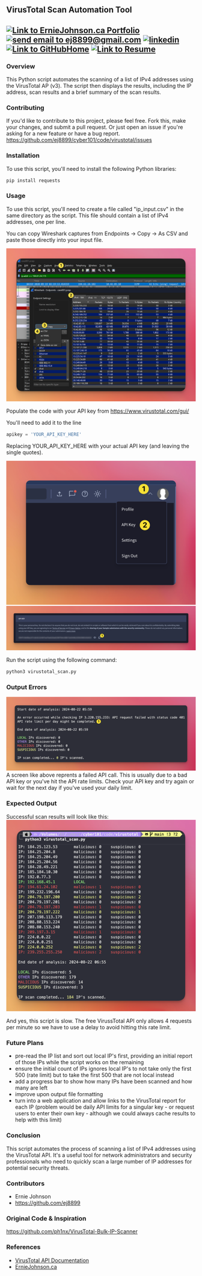 ## VirusTotal Scan Automation Tool

<a href="https://erniejohnson.ca"><img alt="Link to ErnieJohnson.ca Portfolio" src="https://img.shields.io/badge/PORTFOLIO-8A2BE2?style=for-the-badge&logo=google%20home&logoColor=white"></a>
<a href="mailto:ej8899@gmail.com" target="_blank"><img src="https://img.shields.io/badge/Gmail-D14836?style=for-the-badge&logo=gmail&logoColor=white" alt="send email to ej8899@gmail.com" /></a>&nbsp;<a href="https://www.linkedin.com/in/ernie-johnson/" target="_blank"><img src="https://img.shields.io/badge/LinkedIn-0077B5?style=for-the-badge&logo=linkedin&logoColor=white" alt="linkedin" /></a>&nbsp;<a href="https://github.com/ej8899"><img alt="Link to GitHubHome" src="https://img.shields.io/badge/GitHub%20Home-008080?style=for-the-badge&logo=GitHub&logoColor=white"></a>&nbsp;<a href="https://docs.google.com/document/d/1XCs8Z_gpaNc00l_rLoan0M1W8Td2Sg_DGThWnMTqOpc/edit?usp=sharing"><img alt="Link to Resume" src="https://img.shields.io/badge/RESUME-8A2BE2?style=for-the-badge&logo=Google%20Docs&logoColor=white"></a>
---

### Overview
This Python script automates the scanning of a list of IPv4 addresses using the VirusTotal AP (v3).  The script then displays the results, including the IP address, scan results and a brief summary of the scan results.

### Contributing
If you'd like to contribute to this project, please feel free.  Fork this, make your changes, and submit a pull request.  Or just open an issue if you're asking for a new feature or have a bug report.
https://github.com/ej8899/cyber101/code/virustotal/issues

### Installation
To use this script, you'll need to install the following Python libraries:
```bash
pip install requests
```

### Usage
To use this script, you'll need to create a file called "ip_input.csv" in the same directory as the script.  This file should contain a list of IPv4 addresses, one per line.

You can copy Wireshark captures from Endpoints -> Copy -> As CSV and paste those directly into your input file.

![./assets/virustotal_input.png](./assets/virustotal_input.png)

Populate the code with your API key from https://www.virustotal.com/gui/  

You'll need to add it to the line
```python
apikey = 'YOUR_API_KEY_HERE'
```
Replacing YOUR_API_KEY_HERE with your actual API key (and leaving the single quotes).

![](./assets/virustotal_api.png)
![](./assets/virustotal_apikey.png)

Run the script using the following command:
```bash
python3 virustotal_scan.py
```

### Output Errors
![](./assets/virustotal_apierror.png)
A screen like above reprents a failed API call.  This is usually due to a bad API key or you've hit the API rate limits.  Check your API key and try again or wait for the next day if you've used your daily limit.

### Expected Output
Successful scan results will look like this:
![](./assets/virustotal_scan_output.png)

And yes, this script is slow. The free VirussTotal API only allows 4 requests per minute so we have to use a delay to avoid hitting this rate limit.


### Future Plans
- pre-read the IP list and sort out local IP's first, providing an initial report of those IPs while the script works on the remaining
- ensure the initial count of IPs ignores local IP's to not take only the first 500 (rate limit) but to take the first 500 that are not local instead
- add a progress bar to show how many IPs have been scanned and how many are left
- improve upon output file formatting
- turn into a web application and allow links to the VirusTotal report for each IP (problem would be daily API limits for a singular key - or request users to enter their own key - although we could always cache results to help with this limit)


### Conclusion
This script automates the process of scanning a list of IPv4 addresses using the VirusTotal API.  It's a useful tool for network administrators and security professionals who need to quickly scan a large number of IP addresses for potential security threats.

### Contributors
- Ernie Johnson
- https://github.com/ej8899

### Original Code & Inspiration
https://github.com/ph1nx/VirusTotal-Bulk-IP-Scanner

### References
- [VirusTotal API Documentation](https://docs.virustotal.com/reference/overview)  
- [ErnieJohnson.ca](https://erniejohnson.ca)